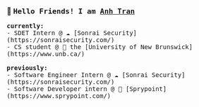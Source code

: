 <h3>🐻 <samp>Hello Friends! I am <ins>Anh Tran</ins></samp></h3>

<samp>
  <b>currently:</b>
  <br>
  - SDET Intern @ ☁️ [Sonrai Security](https://sonraisecurity.com/)
  <br>
  - CS student @ 🦫 the [University of New Brunswick](https://www.unb.ca/)
  <br></br>
  <b>previously:</b>
  <br>
  - Software Engineer Intern @ ☁️ [Sonrai Security](https://sonraisecurity.com/)
  <br>
  - Software Developer intern @ 🎯 [Sprypoint](https://www.sprypoint.com/)
  <br>
</samp>

